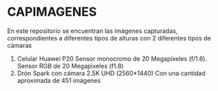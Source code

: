 # CAPIMAGENES
En este repositorio se encuentran las imágenes capturadas, correspondientes a diferentes tipos de alturas con 2 diferentes tipos de cámaras
1. Celular Huawei P20 Sensor monocromo de 20 Megapíxeles (f/1.6). Sensor RGB de 20 Megapíxeles (f1.8)
2. Drón Spark con cámara 2.5K UHD (2560*1440)
Con una cantidad aproximada de 451 imágenes
